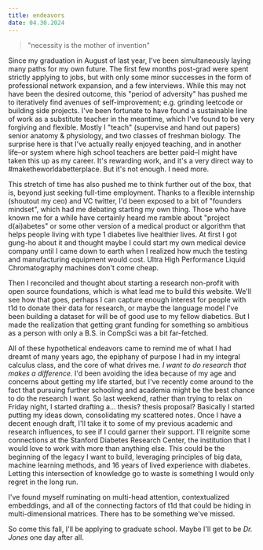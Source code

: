```yaml
---
title: endeavors
date: 04.30.2024
---
```


> "necessity is the mother of invention"

Since my graduation in August of last year, I've been simultaneously laying many paths for my own future. The first few months post-grad were spent strictly applying to jobs, but with only some minor successes in the form of professional network expansion, and a few interviews. While this may not have been the desired outcome, this "period of adversity" has pushed me to iteratively find avenues of self-improvement; e.g. grinding leetcode or building side projects. I've been fortunate to have found a sustainable line of work as a substitute teacher in the meantime, which I've found to be very forgiving and flexible. Mostly I "teach" (supervise and hand out papers) senior anatomy & physiology, and two classes of freshman biology. The surprise here is that I've actually really enjoyed teaching, and in another life–or system where high school teachers are better paid–I might have taken this up as my career. It's rewarding work, and it's a very direct way to #maketheworldabetterplace.
But it's not enough. I need more. 

This stretch of time has also pushed me to think further out of the box, that is, beyond just seeking full-time employment. Thanks to a flexible internship (shoutout my ceo) and VC twitter, I'd been exposed to a bit of "founders mindset", which had me debating starting my own thing. Those who have known me for a while have certainly heard me ramble about "project d(ai)abetes" or some other version of a medical product or algorithm that helps people living with type 1 diabetes live healthier lives. At first I got gung-ho about it and thought maybe I could start my own medical device company until I came down to earth when I realized how much the testing and manufacturing equipment would cost. Ultra High Performance Liquid Chromatography machines don't come cheap. 

Then I reconciled and thought about starting a research non-profit with open source foundations, which is what lead me to build this website. We'll see how that goes, perhaps I can capture enough interest for people with t1d to donate their data for research, or maybe the language model I've been building a dataset for will be of good use to my fellow diabetics. But I made the realization that getting grant funding for something so ambitious as a person with only a B.S. in CompSci was a bit far-fetched.

All of these hypothetical endeavors came to remind me of what I had dreamt of many years ago, the epiphany of purpose I had in my integral calculus class, and the core of what drives me. *I want to do research that makes a difference.* I'd been avoiding the idea because of my age and concerns about getting my life started, but I've recently come around to the fact that pursuing further schooling and academia might be the best chance to do the research I want. So last weekend, rather than trying to relax on Friday night, I started drafting a... thesis? thesis proposal? Basically I started putting my ideas down, consolidating my scattered notes. Once I have a decent enough draft, I'll take it to some of my previous academic and research influences, to see if I could garner their support. I'll reignite some connections at the Stanford Diabetes Research Center, the institution that I would love to work with more than anything else. This could be the beginning of the legacy I want to build, leveraging principles of big data, machine learning methods, and 16 years of lived experience with diabetes. Letting this intersection of knowledge go to waste is something I would only regret in the long run.

I've found myself ruminating on multi-head attention, contextualized embeddings, and all of the connecting factors of t1d that could be hiding in multi-dimensional matrices. There has to be something we've missed.

So come this fall, I'll be applying to graduate school. Maybe I'll get to be *Dr. Jones* one day after all.